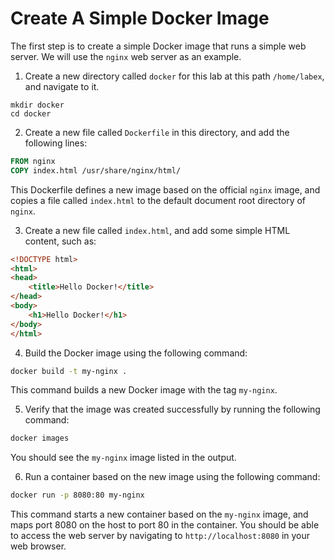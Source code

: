 # Create A Simple Docker Image

The first step is to create a simple Docker image that runs a simple web server. We will use the `nginx` web server as an example. 

1. Create a new directory called `docker` for this lab at this path `/home/labex`, and navigate to it.

```
mkdir docker
cd docker
```

2. Create a new file called `Dockerfile` in this directory, and add the following lines:

```Dockerfile
FROM nginx
COPY index.html /usr/share/nginx/html/
```

This Dockerfile defines a new image based on the official `nginx` image, and copies a file called `index.html` to the default document root directory of `nginx`.

3. Create a new file called `index.html`, and add some simple HTML content, such as:

```html
<!DOCTYPE html>
<html>
<head>
	<title>Hello Docker!</title>
</head>
<body>
	<h1>Hello Docker!</h1>
</body>
</html>
```

4. Build the Docker image using the following command:

```bash
docker build -t my-nginx .
```

This command builds a new Docker image with the tag `my-nginx`.

5. Verify that the image was created successfully by running the following command:

```bash
docker images
```

You should see the `my-nginx` image listed in the output.

6. Run a container based on the new image using the following command:

```bash
docker run -p 8080:80 my-nginx
```

This command starts a new container based on the `my-nginx` image, and maps port 8080 on the host to port 80 in the container. You should be able to access the web server by navigating to `http://localhost:8080` in your web browser.

